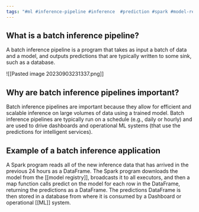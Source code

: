 ```yaml
---
tags: "#ml #inference-pipeline #inference  #prediction #spark #model-registry #data-base"
---
```

## What is a batch inference pipeline?
A batch inference pipeline is a program that takes as input a batch of data and a model, and outputs predictions that are typically written to some sink, such as a database.

![[Pasted image 20230903231337.png]]‍
## Why are batch inference pipelines important?
Batch inference pipelines are important because they allow for efficient and scalable inference on large volumes of data using a trained model. Batch inference pipelines are typically run on a schedule (e.g., daily or hourly) and are used to drive dashboards and operational ML systems (that use the predictions for intelligent services).

## Example of a batch inference application
A Spark program reads all of the new inference data that has arrived in the previous 24 hours as a DataFrame. The Spark program downloads the model from the [[model registry]], broadcasts it to all executors, and then a map function calls predict on the model for each row in the DataFrame, returning the predictions as a DataFrame. The predictions DataFrame is then stored in a database from where it is consumed by a Dashboard or operational [[ML]] system.